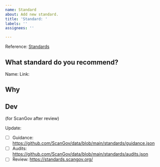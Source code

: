 ```yaml
---
name: Standard
about: Add new standard.
title: 'Standard: '
labels: ''
assignees: ''

---
```


Reference: [Standards](https://standards.scangov.org)

## What standard do you recommend?

Name: 
Link: 

## Why


## Dev
(for ScanGov after review)

Update:

- [ ] Guidance: https://github.com/ScanGov/data/blob/main/standards/guidance.json
- [ ] Audits: https://github.com/ScanGov/data/blob/main/standards/audits.json
- [ ] Review: https://standards.scangov.org/
